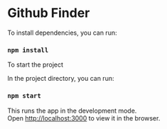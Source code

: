 # Github Finder

To install dependencies, you can run:

### `npm install`

To start the project

In the project directory, you can run:

### `npm start`

This runs the app in the development mode.\
Open [http://localhost:3000](http://localhost:3000) to view it in the browser.
